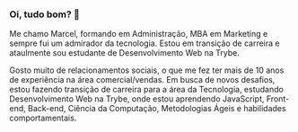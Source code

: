 ### Oi, tudo bom? 👋

<!--
**marcellsa/marcellsa** is a ✨ _special_ ✨ repository because its `README.md` (this file) appears on your GitHub profile.

Here are some ideas to get you started:

- 🔭 I’m currently working on ...
- 🌱 I’m currently learning ...
- 👯 I’m looking to collaborate on ...
- 🤔 I’m looking for help with ...
- 💬 Ask me about ...
- 📫 How to reach me: ...
- 😄 Pronouns: ...
- ⚡ Fun fact: ...
-->
Me chamo Marcel, formando em Administração, MBA em Marketing e sempre fui um admirador da tecnologia. Estou em transição de carreira e ataulmente sou estudante de Desenvolvimento Web na Trybe.

Gosto muito de relacionamentos sociais, o que me fez ter mais de 10 anos de experiência na área comercial/vendas. Em busca de novos desafios, estou fazendo transição de carreira para a área da Tecnologia, estudando Desenvolvimento Web na Trybe, onde estou aprendendo JavaScript, Front-end, Back-end, Ciência da Computação, Metodologias Ágeis e habilidades comportamentais.

